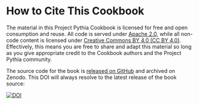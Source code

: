# How to Cite This Cookbook

The material in this Project Pythia Cookbook is licensed for free and open consumption and reuse. All code is served under [Apache 2.0](https://www.apache.org/licenses/LICENSE-2.0), while all non-code content is licensed under [Creative Commons BY 4.0 (CC BY 4.0)](https://creativecommons.org/licenses/by/4.0/). Effectively, this means you are free to share and adapt this material so long as you give appropriate credit to the Cookbook authors and the Project Pythia community.

The source code for the book is [released on GitHub](https://github.com/ProjectPythia/osdf-cookbook) and archived on Zenodo. This DOI will always resolve to the latest release of the book source:

[![DOI](https://zenodo.org/badge/DOI/10.5281/zenodo.16802785.svg)](https://doi.org/10.5281/zenodo.16802785)

